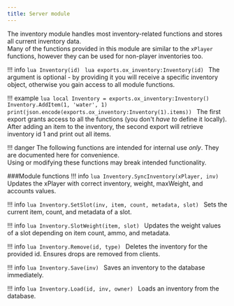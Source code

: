 ```yaml
---
title: Server module
---
```

The inventory module handles most inventory-related functions and stores all current inventory data.  
Many of the functions provided in this module are similar to the `xPlayer` functions, however they can be used for non-player inventories too.

!!! info
	```lua
	Inventory(id)
	```
	```lua
	exports.ox_inventory:Inventory(id)
	```
	The argument is optional - by providing it you will receive a specific inventory object, otherwise you gain access to all module functions.

!!! example
	```lua
	local Inventory = exports.ox_inventory:Inventory()
	Inventory.AddItem(1, 'water', 1)
	print(json.encode(exports.ox_inventory:Inventory(1).items))
	```
	The first export grants access to all the functions (you don't _have to_ define it locally).  
	After adding an item to the inventory, the second export will retrieve inventory id 1 and print out all items.

!!! danger
	The following functions are intended for internal use _only_. They are documented here for convenience.  
	Using or modifying these functions may break intended functionality.

###Module functions
!!! info
	```lua
	Inventory.SyncInventory(xPlayer, inv)
	```
	Updates the xPlayer with correct inventory, weight, maxWeight, and accounts values.

!!! info
	```lua
	Inventory.SetSlot(inv, item, count, metadata, slot)
	```
	Sets the current item, count, and metadata of a slot.

!!! info
	```lua
	Inventory.SlotWeight(item, slot)
	```
	Updates the weight values of a slot depending on item count, ammo, and metadata.

!!! info
	```lua
	Inventory.Remove(id, type)
	```
	Deletes the inventory for the provided id. Ensures drops are removed from clients.

!!! info
	```lua
	Inventory.Save(inv)
	```
	Saves an inventory to the database immediately.

!!! info
	```lua
	Inventory.Load(id, inv, owner)
	```
	Loads an inventory from the database.